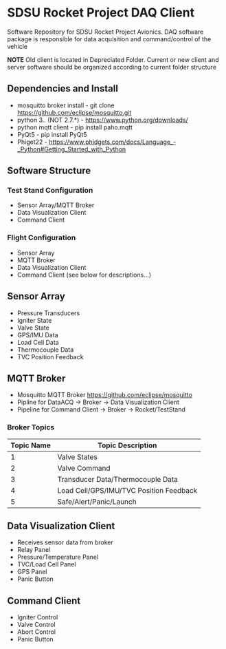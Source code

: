 SDSU Rocket Project DAQ Client
=================================
Software Repository for SDSU Rocket Project Avionics. DAQ software package is responsible for data acquisition and command/control of the vehicle

**NOTE** Old client is located in Depreciated Folder. Current or new client and server software should be organized according to current folder structure
## Dependencies and Install
* mosquitto broker install - git clone 
<https://github.com/eclipse/mosquitto.git>
* python 3.*.* (NOT 2.7.*) - https://www.python.org/downloads/
* python mqtt client - pip install paho.mqtt
* PyQt5 - pip install PyQt5
* Phiget22 - <https://www.phidgets.com/docs/Language_-_Python#Getting_Started_with_Python>
## Software Structure
### Test Stand Configuration
* Sensor Array/MQTT Broker
* Data Visualization Client
* Command Client
### Flight Configuration
* Sensor Array
* MQTT Broker
* Data Visualization Client
* Command Client
(see below for descriptions...)
## Sensor Array
* Pressure Transducers
* Igniter State
* Valve State
* GPS/IMU Data
* Load Cell Data
* Thermocouple Data
* TVC Position Feedback
## MQTT Broker
* Mosquitto MQTT Broker <https://github.com/eclipse/mosquitto>
* Pipline for DataACQ -> Broker -> Data Visualization Client
* Pipeline for Command Client -> Broker -> Rocket/TestStand
### Broker Topics
Topic Name | Topic Description
---------- | -----------
1 | Valve States
2 | Valve Command
3 | Transducer Data/Thermocouple Data
4 | Load Cell/GPS/IMU/TVC Position Feedback
5 | Safe/Alert/Panic/Launch
## Data Visualization Client
* Receives sensor data from broker
* Relay Panel
* Pressure/Temperature Panel
* TVC/Load Cell Panel
* GPS Panel
* Panic Button
## Command Client
* Igniter Control
* Valve Control
* Abort Control
* Panic Button